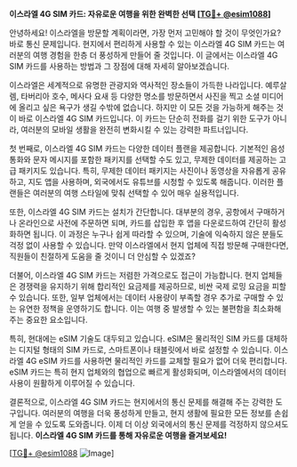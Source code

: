 **이스라엘 4G SIM 카드: 자유로운 여행을 위한 완벽한 선택 [[TG💪+ @esim1088](https://t.me/s/esim1088)]**

안녕하세요! 이스라엘을 방문할 계획이라면, 가장 먼저 고민해야 할 것이 무엇인가요? 바로 통신 문제입니다. 현지에서 편리하게 사용할 수 있는 이스라엘 4G SIM 카드는 여러분의 여행 경험을 한층 더 풍성하게 만들어 줄 것입니다. 이 글에서는 이스라엘 4G SIM 카드를 사용하는 방법과 그 장점에 대해 자세히 알아보겠습니다.

이스라엘은 세계적으로 유명한 관광지와 역사적인 장소들이 가득한 나라입니다. 예루살렘, 타버리아 호수, 메사다 요새 등 다양한 명소를 방문하면서 사진을 찍고 소셜 미디어에 올리고 싶은 욕구가 생길 수밖에 없습니다. 하지만 이 모든 것을 가능하게 해주는 것이 바로 이스라엘 4G SIM 카드입니다. 이 카드는 단순히 전화를 걸기 위한 도구가 아니라, 여러분의 모바일 생활을 완전히 변화시킬 수 있는 강력한 파트너입니다.

첫 번째로, 이스라엘 4G SIM 카드는 다양한 데이터 플랜을 제공합니다. 기본적인 음성 통화와 문자 메시지를 포함한 패키지를 선택할 수도 있고, 무제한 데이터를 제공하는 고급 패키지도 있습니다. 특히, 무제한 데이터 패키지는 사진이나 동영상을 자유롭게 공유하고, 지도 앱을 사용하며, 외국에서도 유튜브를 시청할 수 있도록 해줍니다. 이러한 플랜들은 여러분의 여행 스타일에 맞춰 선택할 수 있어 매우 실용적입니다.

또한, 이스라엘 4G SIM 카드는 설치가 간단합니다. 대부분의 경우, 공항에서 구매하거나 온라인으로 사전에 주문하면 되며, 카드를 삽입한 후 앱을 다운로드하여 간단히 활성화하면 됩니다. 이 과정은 누구나 쉽게 따라할 수 있으며, 기술에 익숙하지 않은 분들도 걱정 없이 사용할 수 있습니다. 만약 이스라엘에서 현지 업체에 직접 방문해 구매한다면, 직원들이 친절하게 도움을 줄 것이니 더 안심할 수 있겠죠?

더불어, 이스라엘 4G SIM 카드는 저렴한 가격으로도 접근이 가능합니다. 현지 업체들은 경쟁력을 유지하기 위해 합리적인 요금제를 제공하므로, 비싼 국제 로밍 요금을 피할 수 있습니다. 또한, 일부 업체에서는 데이터 사용량이 부족할 경우 추가로 구매할 수 있는 유연한 정책을 운영하기도 합니다. 이는 여행 중 발생할 수 있는 불편함을 최소화해 주는 중요한 요소입니다.

특히, 현대에는 eSIM 기술도 대두되고 있습니다. eSIM은 물리적인 SIM 카드를 대체하는 디지털 형태의 SIM 카드로, 스마트폰이나 태블릿에서 바로 설정할 수 있습니다. 이스라엘 4G eSIM 카드를 사용하면 물리적인 카드를 교체할 필요가 없어 더욱 편리합니다. eSIM 카드는 특히 현지 업체와의 협업으로 빠르게 활성화되며, 이스라엘에서의 데이터 사용이 원활하게 이루어질 수 있습니다.

결론적으로, 이스라엘 4G SIM 카드는 현지에서의 통신 문제를 해결해 주는 강력한 도구입니다. 여러분의 여행을 더욱 풍성하게 만들고, 현지 생활에 필요한 모든 정보를 손쉽게 얻을 수 있도록 도와줍니다. 이제 더 이상 외국에서의 통신 문제를 걱정하지 않으셔도 됩니다. **이스라엘 4G SIM 카드를 통해 자유로운 여행을 즐겨보세요!**

[[TG💪+ @esim1088](https://t.me/s/esim1088) ![Image](https://i.postimg.cc/Y0z9fWf4/image.png)]